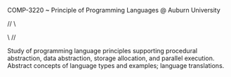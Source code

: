 COMP-3220 ~ Principle of Programming Languages @ Auburn University 

 // \\ 

 \\ //

Study of programming language principles supporting procedural abstraction,
data abstraction, storage allocation, and parallel execution. Abstract concepts of
language types and examples; language translations.
